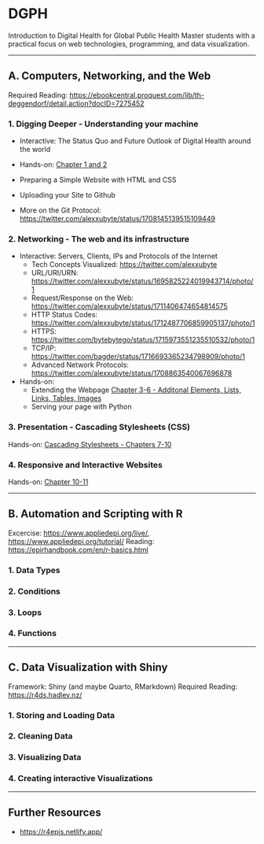 # DGPH
Introduction to Digital Health for Global Public Health Master students with a practical focus on web technologies, programming, and data visualization.


---

## A. Computers, Networking, and the Web

Required Reading: https://ebookcentral.proquest.com/lib/th-deggendorf/detail.action?docID=7275452

### 1. Digging Deeper - Understanding your machine

- Interactive: The Status Quo and Future Outlook of Digital Health around the world
- Hands-on: [Chapter 1 and 2](https://ebookcentral.proquest.com/lib/th-deggendorf/detail.action?docID=7275452)

- Preparing a Simple Website with HTML and CSS
- Uploading your Site to Github
- More on the Git Protocol: https://twitter.com/alexxubyte/status/1708145139515109449

### 2. Networking - The web and its infrastructure

- Interactive: Servers, Clients, IPs and Protocols of the Internet
  - Tech Concepts Visualized: https://twitter.com/alexxubyte
  - URL/URI/URN: https://twitter.com/alexxubyte/status/1695825224019943714/photo/1
  - Request/Response on the Web: https://twitter.com/alexxubyte/status/1711406474654814575
  - HTTP Status Codes: https://twitter.com/alexxubyte/status/1712487706859905137/photo/1
  - HTTPS: https://twitter.com/bytebytego/status/1715973551235510532/photo/1
  - TCP/IP: https://twitter.com/bagder/status/1716693365234798909/photo/1
  - Advanced Network Protocols: https://twitter.com/alexxubyte/status/1708863540067696878   
- Hands-on:
  - Extending the Webpage [Chapter 3-6 - Additonal Elements, Lists, Links, Tables, Images](https://ebookcentral.proquest.com/lib/th-deggendorf/reader.action?docID=7275452&ppg=66)
  - Serving your page with Python

### 3. Presentation - Cascading Stylesheets (CSS)

Hands-on: [Cascading Stylesheets - Chapters 7-10](https://ebookcentral.proquest.com/lib/th-deggendorf/reader.action?docID=7275452&ppg=162)

### 4. Responsive and Interactive Websites

Hands-on: [Chapter 10-11](https://ebookcentral.proquest.com/lib/th-deggendorf/reader.action?docID=7275452&ppg=240)


---

## B. Automation and Scripting with R

Excercise: https://www.appliedepi.org/live/, https://www.appliedepi.org/tutorial/
Reading: https://epirhandbook.com/en/r-basics.html

### 1. Data Types

### 2. Conditions

### 3. Loops

### 4. Functions


---

## C. Data Visualization with Shiny

Framework: Shiny (and maybe Quarto, RMarkdown)
Required Reading: https://r4ds.hadley.nz/

### 1. Storing and Loading Data

### 2. Cleaning Data

### 3. Visualizing Data

### 4. Creating interactive Visualizations


---
## Further Resources

- https://r4epis.netlify.app/
